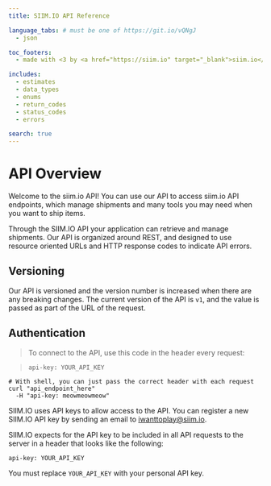 ```yaml
---
title: SIIM.IO API Reference

language_tabs: # must be one of https://git.io/vQNgJ
  - json

toc_footers:
  - made with <3 by <a href="https://siim.io" target="_blank">siim.io</a>

includes:
  - estimates
  - data_types
  - enums
  - return_codes
  - status_codes
  - errors

search: true
---
```


# API Overview

Welcome to the siim.io API! You can use our API to access siim.io API endpoints, which manage shipments and many tools you may need when you want to ship items.

Through the SIIM.IO API your application can retrieve and manage shipments. Our API is organized around REST, and designed to use resource oriented URLs and HTTP response codes to indicate API errors.

## Versioning

Our API is versioned and the version number is increased when there are any breaking changes.
The current version of the API is `v1`, and the value is passed as part of the URL of the request.

## Authentication

> To connect to the API, use this code in the header every request:

> `api-key: YOUR_API_KEY`

```shell
# With shell, you can just pass the correct header with each request
curl "api_endpoint_here"
  -H "api-key: meowmeowmeow"
```

SIIM.IO uses API keys to allow access to the API. You can register a new SIIM.IO API key by sending an email to <a href="mailto:iwanttoplay@siim.io">iwanttoplay@siim.io</a>.

SIIM.IO expects for the API key to be included in all API requests to the server in a header that looks like the following:

`api-key: YOUR_API_KEY`

<aside class="notice">
You must replace <code>YOUR_API_KEY</code> with your personal API key.
</aside>

